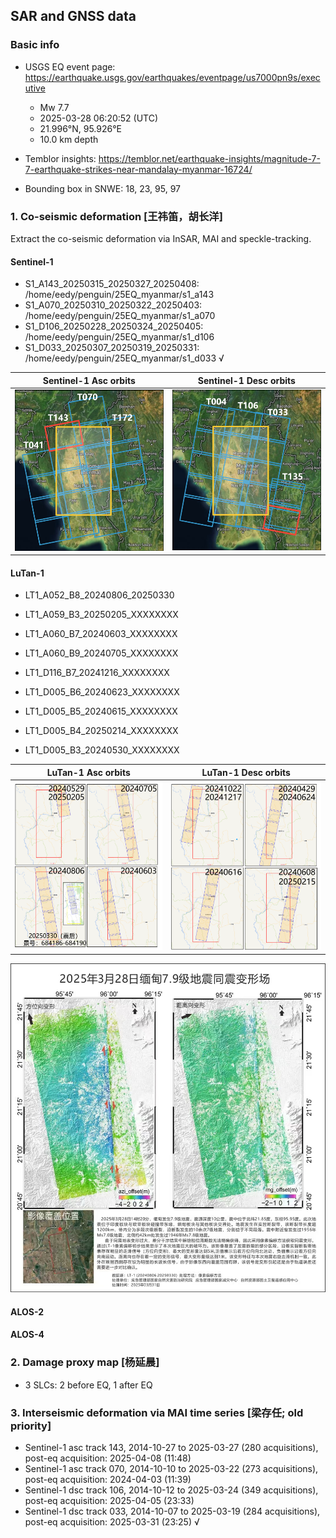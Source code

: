## SAR and GNSS data

### Basic info

+ USGS EQ event page: https://earthquake.usgs.gov/earthquakes/eventpage/us7000pn9s/executive
  - Mw 7.7
  - 2025-03-28 06:20:52 (UTC)
  - 21.996°N, 95.926°E
  - 10.0 km depth

+ Temblor insights: https://temblor.net/earthquake-insights/magnitude-7-7-earthquake-strikes-near-mandalay-myanmar-16724/

+ Bounding box in SNWE: 18, 23, 95, 97

### 1. Co-seismic deformation [王祎笛，胡长洋]

Extract the co-seismic deformation via InSAR, MAI and speckle-tracking.

#### Sentinel-1

+ S1_A143_20250315_20250327_20250408: /home/eedy/penguin/25EQ_myanmar/s1_a143
+ S1_A070_20250310_20250322_20250403: /home/eedy/penguin/25EQ_myanmar/s1_a070
+ S1_D106_20250228_20250324_20250405: /home/eedy/penguin/25EQ_myanmar/s1_d106
+ S1_D033_20250307_20250319_20250331: /home/eedy/penguin/25EQ_myanmar/s1_d033 √

| Sentinel-1 Asc orbits       | Sentinel-1 Desc orbits      |
| --------------------------- | --------------------------- |
| ![asc](./docs/loc_SenA.jpg) | ![dsc](./docs/loc_SenD.jpg) |

#### LuTan-1

+ LT1_A052_B8_20240806_20250330
+ LT1_A059_B3_20250205_XXXXXXXX
+ LT1_A060_B7_20240603_XXXXXXXX
+ LT1_A060_B9_20240705_XXXXXXXX

+ LT1_D116_B7_20241216_XXXXXXXX
+ LT1_D005_B6_20240623_XXXXXXXX
+ LT1_D005_B5_20240615_XXXXXXXX
+ LT1_D005_B4_20250214_XXXXXXXX
+ LT1_D005_B3_20240530_XXXXXXXX

| LuTan-1 Asc orbits       | LuTan-1 Desc orbits      |
| --------------------------- | --------------------------- |
| ![asc](./docs/loc_LuTanA.png) | ![dsc](./docs/loc_LuTanD.png) |

![](./docs/Lt1A.jpg)

#### ALOS-2

#### ALOS-4

### 2. Damage proxy map [杨延晨]

+ 3 SLCs: 2 before EQ, 1 after EQ

### 3. Interseismic deformation via MAI time series [梁存任; old priority]

+ Sentinel-1 asc track 143, 2014-10-27 to 2025-03-27 (280 acquisitions), post-eq acquisition: 2025-04-08 (11:48)
+ Sentinel-1 asc track 070, 2014-10-10 to 2025-03-22 (273 acquisitions), post-eq acquisition: 2024-04-03 (11:39)
+ Sentinel-1 dsc track 106, 2014-10-12 to 2025-03-24 (349 acquisitions), post-eq acquisition: 2025-04-05 (23:33)
+ Sentinel-1 dsc track 033, 2014-10-07 to 2025-03-19 (284 acquisitions), post-eq acquisition: 2025-03-31 (23:25) √
